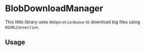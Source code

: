 # BlobDownloadManager

This little library uses `NSOperationQueue` to download big files using `NSURLConnection`.

## Usage

```objective-c

```